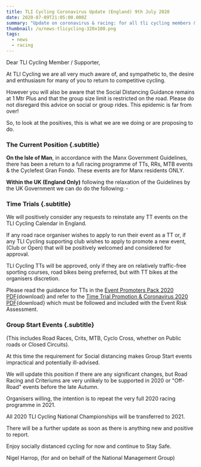 ```yaml
---
title: TLI Cycling Coronavirus Update (England) 9th July 2020
date: 2020-07-09T21:05:00.000Z
summary: "Update on coronavirus & racing: for all tli cycling members & supporters"
thumbnail: /u/news-tlicycling-320x180.png
tags:
  - news
  - racing
---
```

Dear TLI Cycling Member / Supporter,

At TLI Cycling we are all very much aware of, and sympathetic to, the desire and enthusiasm for many of you to return to competitive cycling.

However you will also be aware that the Social Distancing Guidance remains at 1 Mtr Plus and that the group size limit is restricted on the road. Please do not disregard this advice on social or group rides. This epidemic is far from over!

So, to look at the positives, this is what we are we doing or are proposing to do.

### The Current Position {.subtitle}
**On the Isle of Man**, in accordance with the Manx Government Guidelines, there has been a return to a full racing programme of TTs, RRs, MTB events & the Cyclefest Gran Fondo. These events are for Manx residents ONLY.

**Within the UK (England Only)** following the relaxation of the Guidelines by the UK Government we can do do the following: -

### Time Trials {.subtitle}

We will positively consider any requests to reinstate any TT events on the TLI Cycling Calendar in England.

If any road race organiser wishes to apply to run their event as a TT or, if any TLI Cycling supporting club wishes to apply to promote a new event, (Club or Open) that will be positively welcomed and considered for approval.

TLI Cycling TTs will  be approved, only if they are on relatively traffic-free sporting courses, road bikes being preferred, but with TT bikes at the organisers discretion.

Please read the guidance for TTs in the [Event Promoters Pack 2020 PDF](/u/TLICycling_Event-Promoters-Pack-2021.pdf){download} and refer to the [Time Trial Promotion & Coronavirus 2020 PDF](/u/TLICycling_COVID-TimeTrial-Promotion-Event-Guidance-2020.pdf){download} which must be followed and included with the Event Risk Assessment.

### Group Start Events {.subtitle}

(This includes Road Races, Crits, MTB, Cyclo Cross, whether on Public roads or Closed Circuits).

At this time the requirement for Social distancing makes Group Start events impractical and potentially ill-advised.

We will update this position if there are any significant changes, but Road Racing and Criteriums are very unlikely to be supported in 2020 or "Off-Road" events before the late Autumn.

Organisers willing, the intention is to repeat the very full 2020 racing programme in 2021.

All 2020 TLI Cycling National Championships will be transferred to 2021.

There will be a further update as soon as there is anything new and positive to report.

Enjoy socially distanced cycling for now and continue to Stay Safe.

Nigel Harrop, (for and on behalf of the National Management Group)